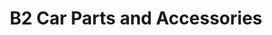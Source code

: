 ---
title: "B2 Car Parts and Accessories"
url: /taytay/b2-car-parts-and-accessories/
shop: Autowerkstatt
---